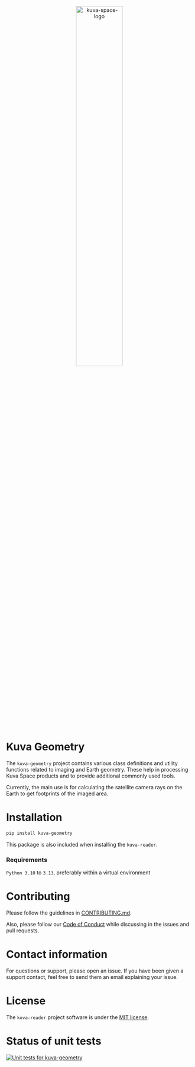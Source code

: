<div align="center">
  <picture>
    <source media="(prefers-color-scheme: dark)" srcset="https://github.com/user-attachments/assets/1d8b44f1-1999-4cfb-8744-32871056c253">
    <img alt="kuva-space-logo" src="https://github.com/user-attachments/assets/d8f47cc8-1491-4d0c-a8cf-318ea7e0afdc" width="50%">
  </picture>
</div>

# Kuva Geometry

The `kuva-geometry` project contains various class definitions and utility functions related 
to imaging and Earth geometry. These help in processing Kuva Space products and to provide 
additional commonly used tools.

Currently, the main use is for calculating the satellite camera rays on the Earth to get 
footprints of the imaged area.

# Installation

```bash
pip install kuva-geometry
``` 

This package is also included when installing the `kuva-reader`.

### Requirements

`Python 3.10` to `3.13`, preferably within a virtual environment

# Contributing

Please follow the guidelines in [CONTRIBUTING.md](https://github.com/KuvaSpace/kuva-data-processing/blob/main/LICENSE.md).

Also, please follow our [Code of Conduct](https://github.com/KuvaSpace/kuva-data-processing/blob/main/CODE_OF_CONDUCT.md)
while discussing in the issues and pull requests.

# Contact information

For questions or support, please open an issue. If you have been given a support contact, 
feel free to send them an email explaining your issue.

# License

The `kuva-reader` project software is under the [MIT license](https://github.com/KuvaSpace/kuva-data-processing/blob/main/LICENSE.md).

# Status of unit tests

[![Unit tests for kuva-geometry](https://github.com/KuvaSpace/kuva-data-processing/actions/workflows/test-kuva-geometry.yml/badge.svg)](https://github.com/KuvaSpace/kuva-data-processing/actions/workflows/test-kuva-geometry.yml)